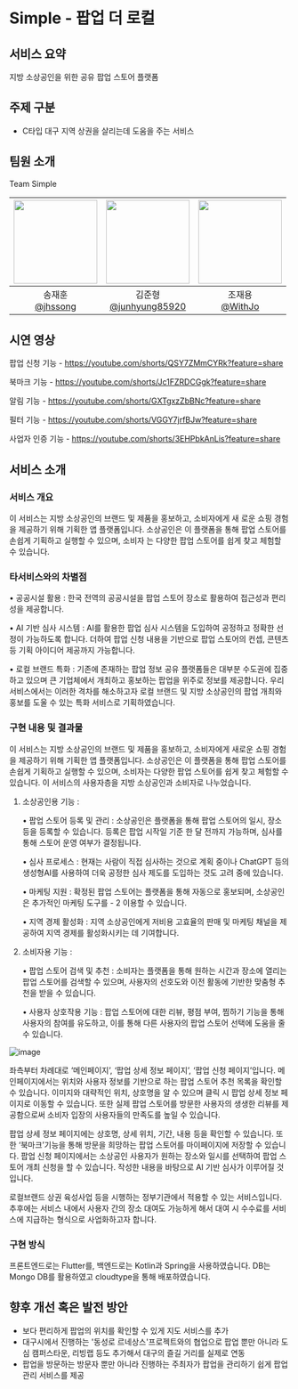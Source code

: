# Simple - 팝업 더 로컬

## 서비스 요약

지방 소상공인을 위한 공유 팝업 스토어 플랫폼

## 주제 구분

- C타입 대구 지역 상권을 살리는데 도움을 주는 서비스

## 팀원 소개

Team Simple

| <img src="https://avatars.githubusercontent.com/u/86557146?v=4" width="150" height="150"/> | <img src="https://avatars.githubusercontent.com/u/80797496?v=4" width="150" height="150"/> | <img src="https://avatars.githubusercontent.com/u/66457807?v=4" width="150" height="150"/> |
| :----------------------------------------------------------------------------------------: | :----------------------------------------------------------------------------------------: | :----------------------------------------------------------------------------------------: |
|                     송재훈<br/>[@jhssong](https://github.com/jhssong)                      |                 김준형<br/>[@junhyung85920](https://github.com/MOJAN3543)                  |                      조재용<br/>[@WithJo](https://github.com/WithJo)                       |

## 시연 영상

팝업 신청 기능 - https://youtube.com/shorts/QSY7ZMmCYRk?feature=share

북마크 기능 - https://youtube.com/shorts/Jc1FZRDCGgk?feature=share

알림 기능 - https://youtube.com/shorts/GXTgxzZbBNc?feature=share

필터 기능 - https://youtube.com/shorts/VGGY7jrfBJw?feature=share

사업자 인증 기능 - https://youtube.com/shorts/3EHPbkAnLis?feature=share

## 서비스 소개

### 서비스 개요

이 서비스는 지방 소상공인의 브랜드 및 제품을 홍보하고, 소비자에게 새
로운 쇼핑 경험을 제공하기 위해 기획한 앱 플랫폼입니다. 소상공인은 이
플랫폼을 통해 팝업 스토어를 손쉽게 기획하고 실행할 수 있으며, 소비자
는 다양한 팝업 스토어를 쉽게 찾고 체험할 수 있습니다.

### 타서비스와의 차별점

• 공공시설 활용 : 한국 전역의 공공시설을 팝업 스토어 장소로 활용하여 접근성과 편리성을 제공합니다.

• AI 기반 심사 시스템 : AI를 활용한 팝업 심사 시스템을 도입하여 공정하고 정확한 선정이 가능하도록 합니다.
더하여 팝업 신청 내용을 기반으로 팝업 스토어의 컨셉, 콘텐츠 등 기획 아이디어 제공까지 가능합니다.

• 로컬 브랜드 특화 : 기존에 존재하는 팝업 정보 공유 플랫폼들은 대부분 수도권에 집중하고 있으며 큰
기업체에서 개최하고 홍보하는 팝업을 위주로 정보를 제공합니다. 우리 서비스에서는 이러한 격차를 해소하고자
로컬 브랜드 및 지방 소상공인의 팝업 개최와 홍보를 도울 수 있는 특화 서비스로 기획하였습니다.

### 구현 내용 및 결과물

이 서비스는 지방 소상공인의 브랜드 및 제품을 홍보하고, 소비자에게 새로운 쇼핑 경험을 제공하기 위해 기획한
앱 플랫폼입니다. 소상공인은 이 플랫폼을 통해 팝업 스토어를 손쉽게 기획하고 실행할 수 있으며, 소비자는 다양한
팝업 스토어를 쉽게 찾고 체험할 수 있습니다.
이 서비스의 사용자층을 지방 소상공인과 소비자로 나누었습니다.

1.  소상공인용 기능 :

    • 팝업 스토어 등록 및 관리 : 소상공인은 플랫폼을 통해 팝업 스토어의 일시, 장소 등을 등록할 수 있습니다.
    등록은 팝업 시작일 기준 한 달 전까지 가능하며, 심사를 통해 스토어 운영 여부가 결정됩니다.

    • 심사 프로세스 : 현재는 사람이 직접 심사하는 것으로 계획 중이나 ChatGPT 등의 생성형AI를 사용하여 더욱
    공정한 심사 제도를 도입하는 것도 고려 중에 있습니다.

    • 마케팅 지원 : 확정된 팝업 스토어는 플랫폼을 통해 자동으로 홍보되며, 소상공인은 추가적인 마케팅 도구를 - 2
    이용할 수 있습니다.

    • 지역 경제 활성화 : 지역 소상공인에게 저비용 고효율의 판매 및 마케팅 채널을 제공하여 지역 경제를
    활성화시키는 데 기여합니다.

2.  소비자용 기능 :

    • 팝업 스토어 검색 및 추천 : 소비자는 플랫폼을 통해 원하는 시간과 장소에 열리는 팝업 스토어를 검색할 수
    있으며, 사용자의 선호도와 이전 활동에 기반한 맞춤형 추천을 받을 수 있습니다.

    • 사용자 상호작용 기능 : 팝업 스토어에 대한 리뷰, 평점 부여, 찜하기 기능을 통해 사용자의 참여를 유도하고,
    이를 통해 다른 사용자의 팝업 스토어 선택에 도움을 줄 수 있습니다.

![image](https://github.com/user-attachments/assets/9dfb2709-8b4e-4c87-9867-15422cb7a6c2)

좌측부터 차례대로 ‘메인페이지’, ‘팝업 상세 정보 페이지’, ‘팝업 신청 페이지’입니다.
메인페이지에서는 위치와 사용자 정보를 기반으로 하는 팝업 스토어 추천 목록을 확인할 수
있습니다. 이미지와 대략적인 위치, 상호명을 알 수 있으며 클릭 시 팝업 상세 정보 페이지로
이동할 수 있습니다. 또한 실제 팝업 스토어를 방문한 사용자의 생생한 리뷰를 제공함으로써 소비자
입장의 사용자들의 만족도를 높일 수 있습니다.

팝업 상세 정보 페이지에는 상호명, 상세 위치, 기간, 내용 등을 확인할 수 있습니다. 또한
‘북마크’기능을 통해 방문을 희망하는 팝업 스토어를 마이페이지에 저장할 수 있습니다.
팝업 신청 페이지에서는 소상공인 사용자가 원하는 장소와 일시를 선택하여 팝업 스토어 개최
신청을 할 수 있습니다. 작성한 내용을 바탕으로 AI 기반 심사가 이루어질 것입니다.

로컬브랜드 상권 육성사업 등을 시행하는 정부기관에서 적용할 수 있는 서비스입니다. 추후에는
서비스 내에서 사용자 간의 장소 대여도 가능하게 해서 대여 시 수수료를 서비스에 지급하는
형식으로 사업화하고자 합니다.

### 구현 방식

프론트엔드로는 Flutter를, 백엔드로는 Kotlin과 Spring을 사용하였습니다.
DB는 Mongo DB를 활용하였고 cloudtype을 통해 배포하였습니다.

## 향후 개선 혹은 발전 방안

- 보다 편리하게 팝업의 위치를 확인할 수 있게 지도 서비스를 추가
- 대구시에서 진행하는 '동성로 르네상스'프로젝트와의 협업으로 팝업 뿐만 아니라 도심 캠퍼스타운, 리빙랩 등도 추가해서 대구의 즐길 거리를 실제로 연동
- 팝업을 방문하는 방문자 뿐만 아니라 진행하는 주최자가 팝업을 관리하기 쉽게 팝업 관리 서비스를 제공
